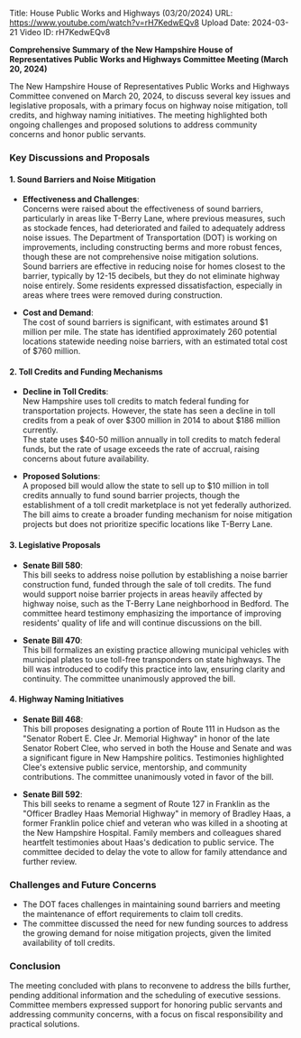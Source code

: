 Title: House Public Works and Highways (03/20/2024)
URL: https://www.youtube.com/watch?v=rH7KedwEQv8
Upload Date: 2024-03-21
Video ID: rH7KedwEQv8

**Comprehensive Summary of the New Hampshire House of Representatives Public Works and Highways Committee Meeting (March 20, 2024)**

The New Hampshire House of Representatives Public Works and Highways Committee convened on March 20, 2024, to discuss several key issues and legislative proposals, with a primary focus on highway noise mitigation, toll credits, and highway naming initiatives. The meeting highlighted both ongoing challenges and proposed solutions to address community concerns and honor public servants.

### **Key Discussions and Proposals**

#### **1. Sound Barriers and Noise Mitigation**
- **Effectiveness and Challenges**:  
  Concerns were raised about the effectiveness of sound barriers, particularly in areas like T-Berry Lane, where previous measures, such as stockade fences, had deteriorated and failed to adequately address noise issues. The Department of Transportation (DOT) is working on improvements, including constructing berms and more robust fences, though these are not comprehensive noise mitigation solutions.  
  Sound barriers are effective in reducing noise for homes closest to the barrier, typically by 12-15 decibels, but they do not eliminate highway noise entirely. Some residents expressed dissatisfaction, especially in areas where trees were removed during construction.  

- **Cost and Demand**:  
  The cost of sound barriers is significant, with estimates around $1 million per mile. The state has identified approximately 260 potential locations statewide needing noise barriers, with an estimated total cost of $760 million.  

#### **2. Toll Credits and Funding Mechanisms**
- **Decline in Toll Credits**:  
  New Hampshire uses toll credits to match federal funding for transportation projects. However, the state has seen a decline in toll credits from a peak of over $300 million in 2014 to about $186 million currently.  
  The state uses $40-50 million annually in toll credits to match federal funds, but the rate of usage exceeds the rate of accrual, raising concerns about future availability.  

- **Proposed Solutions**:  
  A proposed bill would allow the state to sell up to $10 million in toll credits annually to fund sound barrier projects, though the establishment of a toll credit marketplace is not yet federally authorized.  
  The bill aims to create a broader funding mechanism for noise mitigation projects but does not prioritize specific locations like T-Berry Lane.  

#### **3. Legislative Proposals**
- **Senate Bill 580**:  
  This bill seeks to address noise pollution by establishing a noise barrier construction fund, funded through the sale of toll credits. The fund would support noise barrier projects in areas heavily affected by highway noise, such as the T-Berry Lane neighborhood in Bedford. The committee heard testimony emphasizing the importance of improving residents' quality of life and will continue discussions on the bill.  

- **Senate Bill 470**:  
  This bill formalizes an existing practice allowing municipal vehicles with municipal plates to use toll-free transponders on state highways. The bill was introduced to codify this practice into law, ensuring clarity and continuity. The committee unanimously approved the bill.  

#### **4. Highway Naming Initiatives**
- **Senate Bill 468**:  
  This bill proposes designating a portion of Route 111 in Hudson as the "Senator Robert E. Clee Jr. Memorial Highway" in honor of the late Senator Robert Clee, who served in both the House and Senate and was a significant figure in New Hampshire politics. Testimonies highlighted Clee's extensive public service, mentorship, and community contributions. The committee unanimously voted in favor of the bill.  

- **Senate Bill 592**:  
  This bill seeks to rename a segment of Route 127 in Franklin as the "Officer Bradley Haas Memorial Highway" in memory of Bradley Haas, a former Franklin police chief and veteran who was killed in a shooting at the New Hampshire Hospital. Family members and colleagues shared heartfelt testimonies about Haas's dedication to public service. The committee decided to delay the vote to allow for family attendance and further review.  

### **Challenges and Future Concerns**
- The DOT faces challenges in maintaining sound barriers and meeting the maintenance of effort requirements to claim toll credits.  
- The committee discussed the need for new funding sources to address the growing demand for noise mitigation projects, given the limited availability of toll credits.  

### **Conclusion**
The meeting concluded with plans to reconvene to address the bills further, pending additional information and the scheduling of executive sessions. Committee members expressed support for honoring public servants and addressing community concerns, with a focus on fiscal responsibility and practical solutions.